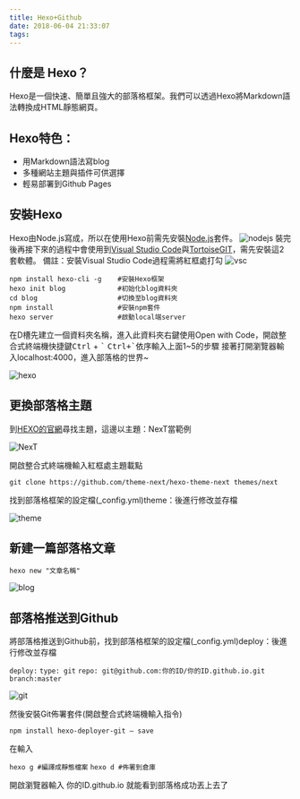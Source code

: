 ```yaml
---
title: Hexo+Github
date: 2018-06-04 21:33:07
tags:
---
```

## 什麼是 Hexo？
Hexo是一個快速、簡單且強大的部落格框架。我們可以透過Hexo將Markdown語法轉換成HTML靜態網頁。

## Hexo特色：

* 用Markdown語法寫blog
* 多種網站主題與插件可供選擇
* 輕易部署到Github Pages
<!-- more -->

## 安裝Hexo

Hexo由Node.js寫成，所以在使用Hexo前需先安裝[Node.js](https://nodejs.org/en/)套件。
![nodejs](/img/nodejs.png)
裝完後再接下來的過程中會使用到[Visual Studio Code](https://code.visualstudio.com/Download)與[TortoiseGIT](https://tortoisegit.org/)，需先安裝這2套軟體。
備註：安裝Visual Studio Code過程需將紅框處打勾
![vsc](/img/vsc.png)

```
npm install hexo-cli -g    #安裝Hexo框架
hexo init blog             #初始化blog資料夾
cd blog                    #切換至blog資料夾
npm install                #安裝npm套件
hexo server                #啟動local端server
```

在D槽先建立一個資料夾名稱，進入此資料夾右鍵使用Open with Code，開啟整合式終端機快捷鍵<kbd>Ctrl</kbd> + <kbd>\`</kbd> <kbd>Ctrl+`</kbd>依序輸入上面1~5的步驟
接著打開瀏覽器輸入localhost:4000，進入部落格的世界~

![hexo](/img/hexo.png)

## 更換部落格主題
到[HEXO的官網](https://hexo.io/themes/)尋找主題，這邊以主題：NexT當範例

![NexT](/img/NexT.png)

開啟整合式終端機輸入紅框處主題載點

`git clone https://github.com/theme-next/hexo-theme-next themes/next`

找到部落格框架的設定檔(\_config.yml)theme：後進行修改並存檔

![theme](/img/theme.png)

## 新建一篇部落格文章

`hexo new "文章名稱"`

![blog](/img/blog.png)

## 部落格推送到Github

將部落格推送到Github前，找到部落格框架的設定檔(\_config.yml)deploy：後進行修改並存檔

`deploy:`
`type: git`
`repo: git@github.com:你的ID/你的ID.github.io.git`
`branch:master`

![git](/img/git.png)

然後安裝Git佈署套件(開啟整合式終端機輸入指令)

`npm install hexo-deployer-git — save`

在輸入

`hexo g #編譯成靜態檔案`
`hexo d #佈署到倉庫`

開啟瀏覽器輸入 你的ID.github.io 就能看到部落格成功丟上去了